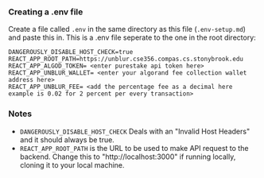 ### Creating a .env file

Create a file called `.env` in the same directory as this file (`.env-setup.md`) and paste this in. This is a .env file seperate to the one in the root directory:

```
DANGEROUSLY_DISABLE_HOST_CHECK=true
REACT_APP_ROOT_PATH=https://unblur.cse356.compas.cs.stonybrook.edu
REACT_APP_ALGOD_TOKEN= <enter purestake api token here>
REACT_APP_UNBLUR_WALLET= <enter your algorand fee collection wallet address here>
REACT_APP_UNBLUR_FEE= <add the percentage fee as a decimal here example is 0.02 for 2 percent per every transaction>
```

### Notes

- `DANGEROUSLY_DISABLE_HOST_CHECK` Deals with an "Invalid Host Headers" and it should always be true.
- `REACT_APP_ROOT_PATH` is the URL to be used to make API request to the backend. Change this to "http://localhost:3000" if running locally, cloning it to your local machine.
